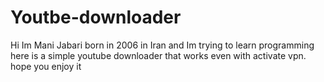 # Youtbe-downloader
Hi Im Mani Jabari born in 2006 in Iran and Im trying to learn programming
here is a simple youtube downloader that works even with activate vpn. hope you enjoy it
